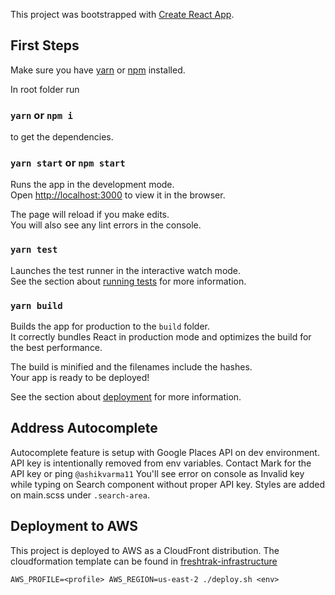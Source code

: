 
This project was bootstrapped with [Create React App](https://github.com/facebook/create-react-app).

## First Steps

Make sure you have [yarn](https://yarnpkg.com/) or [npm](https://www.npmjs.com/) installed.

In root folder run

### `yarn` or  `npm i`

to get the dependencies.

### `yarn start` or `npm start`

Runs the app in the development mode.<br />
Open [http://localhost:3000](http://localhost:3000) to view it in the browser.

The page will reload if you make edits.<br />
You will also see any lint errors in the console.

### `yarn test`

Launches the test runner in the interactive watch mode.<br />
See the section about [running tests](https://facebook.github.io/create-react-app/docs/running-tests) for more information.

### `yarn build`

Builds the app for production to the `build` folder.<br />
It correctly bundles React in production mode and optimizes the build for the best performance.

The build is minified and the filenames include the hashes.<br />
Your app is ready to be deployed!

See the section about [deployment](https://facebook.github.io/create-react-app/docs/deployment) for more information.


## Address Autocomplete

Autocomplete feature is setup with Google Places API on dev environment.
API key is intentionally removed from env variables. Contact Mark for the API key or ping `@ashikvarma11` 
You'll see error on console as Invalid key while typing on Search component without proper API key.
Styles are added on main.scss under `.search-area`.

## Deployment to AWS

This project is deployed to AWS as a CloudFront distribution.
The cloudformation template can be found in [freshtrak-infrastructure](https://github.com/midohiofoodbank/freshtrak-infrastructure)

```
AWS_PROFILE=<profile> AWS_REGION=us-east-2 ./deploy.sh <env>
```
